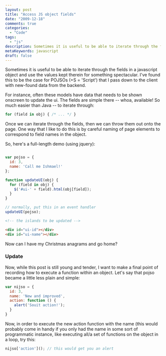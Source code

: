 ```yaml
---
layout: post
title: "Access JS object fields"
date: "2009-12-18"
comments: true
categories:
  - "Code"
tags:
  - "js"
description: Sometimes it is useful to be able to iterate through the fields in a javascript object and use the values kept therein for something spectacular.  I've foun
metaKeywords: javascript
draft: false
---
```


Sometimes it is useful to be able to iterate through the fields in a javascript object and use the values kept therein for something spectacular.  I've found this to be the case for POJSOs (+S = 'Script') that I pass down to the client with new-found data from the backend.

<!--more-->

For instance, often these models have data that needs to be shown onscreen to update the ui.  The fields are simple there -- whoa, available!  So much easier than Java -- to iterate through:

```javascript
for (field in obj) { /* ... */ }
```

Once we can iterate through the fields, then we can throw them out onto the page.  One way that I like to do this is by careful naming of page elements to correspond to field names in the object.  

So, here's a full-length demo (using jquery):

```javascript

var pojso = {
  id: 3,
  name: 'Call me Ishmael!'
};

function updateUI(obj) {
  for (field in obj) {
    $('#ui-' + field).html(obj[field]);
  }
}

// normally, put this in an event handler
updateUI(pojso);
```

```html
<!-- the islands to be updated -->

<div id="ui-id"></div>
<div id="ui-name"></div>

```

Now can I have my Christmas anagrams and go home?

<h3>Update</h3>
Now, while this post is still young and tender, I want to make a final point of recording how to execute a function within an object.  Let's say that pojso became a little less plain and simple:

```javascript
var nijso = {
  id: 3,
  name: 'New and improved',
  action: function () { 
    alert('Souit action!');
  }
}
```

Now, in order to execute the new action function with the name (this would probably come in handy if you only had the name in some sort of programmatic instance, like executing all/a set of functions on the object in a loop, try this:

```javascript
nijso['action'](); // this would get you an alert
```

  
